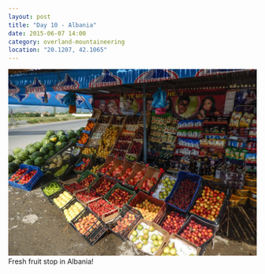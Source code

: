 ```yaml
---
layout: post
title: "Day 10 - Albania"
date: 2015-06-07 14:00
category: overland-mountaineering
location: "20.1207, 42.1065"
---
```


![Name of photo](/photos/albania/albania-1.jpg "Optional title")
Fresh fruit stop in Albania!
